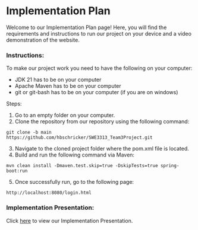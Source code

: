 # Implementation Plan

Welcome to our Implementation Plan page! Here, you will find the requirements and instructions to run our project on your device and a video demonstration of the website.

### Instructions:
To make our project work you need to have the following on your computer:

* JDK 21 has to be on your computer
* Apache Maven has to be on your computer
* git or git-bash has to be on your computer (if you are on windows)

Steps:
1. Go to an empty folder on your computer.
2. Clone the repository from our repository using the following command:
```
git clone -b main https://github.com/hbschricker/SWE3313_Team3Project.git
```
3. Navigate to the cloned project folder where the pom.xml file is located.
4. Build and run the following command via Maven:
```
mvn clean install -Dmaven.test.skip=true -DskipTests=true spring-boot:run
```
5. Once successfully run, go to the following page:
```
http://localhost:8080/login.html
```

### Implementation Presentation:
Click [here](https://www.loom.com/share/bb024e626a1f4c0eb7fea7fec22935f1?sid=1d9d40b7-14d3-4946-a2cd-aa021194be49) to view our Implementation Presentation.

